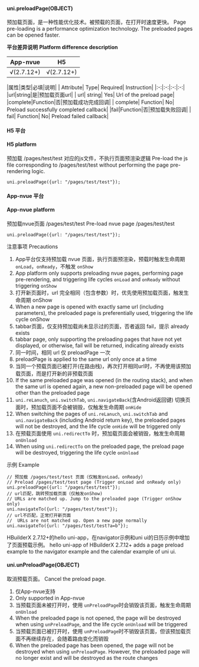 #### uni.preloadPage(OBJECT)

预加载页面，是一种性能优化技术。被预载的页面，在打开时速度更快。
Page pre-loading is a performance optimization technology. The preloaded pages can be opened faster.

**平台差异说明**
**Platform difference description**

|App-nvue|H5|
|:-:|:-:|
|√(2.7.12+)|√(2.7.12+)|


|属性|类型|必填|说明|
| Attribute| Type| Required| Instruction|
|:-:|:-:|:-:|:-:|
|url|string|是|预加载页面url|
| url| string| Yes| Url of the preload page|
|complete|Function|否|预加载成功完成回调|
| complete| Function| No| Preload successfully completed callback|
|fail|Function|否|预加载失败回调|
| fail| Function| No| Preload failed callback|


#### H5 平台
#### H5 platform

预加载 /pages/test/test 对应的js文件，不执行页面预渲染逻辑
Pre-load the js file corresponding to /pages/test/test without performing the page pre-rendering logic.
```
uni.preloadPage({url: "/pages/test/test"});
```

#### App-nvue 平台
#### App-nvue platform

预加载nvue页面 /pages/test/test
Pre-load nvue page /pages/test/test
```
uni.preloadPage({url: "/pages/test/test"});
```

注意事项
Precautions
1. App平台仅支持预加载 nvue 页面，执行页面预渲染，预载时触发生命周期 `onLoad`，`onReady`，不触发 `onShow`
1. App platform only supports preloading nvue pages, performing page pre-rendering, and triggering life cycles `onLoad` and `onReady` without triggering `onShow`
2. 打开新页面时，url 完全相同（包含参数）时，优先使用预加载页面，触发生命周期 onShow
2. When a new page is opened with exactly same url (including parameters), the preloaded page is preferentially used, triggering the life cycle onShow
3. tabbar页面，仅支持预加载尚未显示过的页面，否者返回 fail，提示 already exists
3. tabbar page, only supporting the preloading pages that have not yet displayed, or otherwise, fail will be returned, indicating already exists
4. 同一时间，相同 url 仅 preloadPage 一次
4. preloadPage is applied to the same url only once at a time
5. 当同一个预载页面已被打开(在路由栈)，再次打开相同url时，不再使用该预加载页面，而是打开新的非预载页面
5. If the same preloaded page was opened (in the routing stack), and when the same url is opened again, a new non-preloaded page will be opened other than the preloaded page
6. `uni.reLanuch`, `uni.switchTab`, `uni.navigateBack`(含Android返回键) 切换页面时，预加载页面不会被销毁，仅触发生命周期 `onHide`
6. When switching the pages of `uni.reLanuch`, `uni.switchTab` and `uni.navigateBack` (including Android return key), the preloaded pages will not be destroyed, and the life cycle `onHide` will be triggered only
7. 在预载页面使用 `uni.redirectTo` 时，预加载页面会被销毁，触发生命周期 `onUnload`
7. When using `uni.redirectTo` on the preloaded page, the preload page will be destroyed, triggering the life cycle `onUnload`

示例
Example
```
// 预加载 /pages/test/test 页面（仅触发onLoad，onReady)
// Preload /pages/test/test page (Trigger onLoad and onReady only)
uni.preloadPage({url: "/pages/test/test"});
// url匹配，跳转预加载页面（仅触发onShow)
// URLs are matched up. Jump to the preloaded page (Trigger onShow only)
uni.navigateTo({url: "/pages/test/test"});
// url不匹配，正常打开新页面
//  URLs are not matched up. Open a new page normally
uni.navigateTo({url: "/pages/test/test?a=b"});
```

HBuilderX 2.7.12+的hello uni-app，在navigator示例和uni ui的日历示例中增加了页面预载示例。
hello uni-app of HBuilderX 2.7.12+ adds a page preload example to the navigator example and the calendar example of uni ui.

#### uni.unPreloadPage(OBJECT)

取消预载页面。
Cancel the preload page.

1. 仅App-nvue支持
1. Only supported in App-nvue
2. 当预载页面未被打开时，使用 `unPreloadPage`时会销毁该页面，触发生命周期 `onUnload`
2. When the preloaded page is not opened, the page will be destroyed when using `unPreloadPage`, and the life cycle `onUnload` will be triggered
3. 当预载页面已被打开时，使用 `unPreloadPage`时不销毁该页面，但该预加载页面不再继续存在，会随着路由变化而销毁
3. When the preloaded page has been opened, the page will not be destroyed when using `unPreloadPage`. However, the preloaded page will no longer exist and will be destroyed as the route changes
